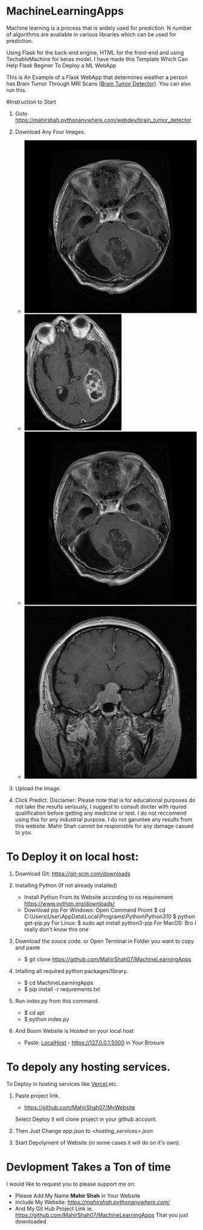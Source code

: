 # MachineLearningApps

Machine learning is a process that is widely used for prediction. N number of algorithms are available in various libraries which can be used for prediction.

Using Flask for the back-end engine, HTML for the front-end and using TechableMachine for keras model. I have made this Template Which Can Help Flask Beginer To Deploy a ML WebApp

This is An Example of a Flask WebApp that determines weather a person has Brain Tumor Through MRI Scans ([Brain Tumor Detector](https://mahirshah.pythonanywhere.com/webdev/brain_tumor_detector)). You can also run this.

#Instruction to Start
1. Goto https://mahirshah.pythonanywhere.com/webdev/brain_tumor_detector

2. Download Any Four Images.
   * ![Glicoma](https://github.com/MahirShah07/MachineLearningApps/blob/main/api/static/DataSet/Glioma/Te-glTr_0000.jpg)
   * ![Meningioma](https://github.com/MahirShah07/MachineLearningApps/blob/main/api/static/DataSet/Meningioma/Te-meTr_0001.jpg)
   * ![Pituitary](https://github.com/MahirShah07/MachineLearningApps/blob/main/api/static/DataSet/Glioma/Te-glTr_0000.jpg)
   * ![No Tumor](https://github.com/MahirShah07/MachineLearningApps/blob/main/api/static/DataSet/Pituitary/Te-piTr_0001.jpg)
   
5. Upload the Image.

6. Click Predict.
Disclamer: Please note that is for educational purposes do not take the results seriously, I suggest to consult docter with rqured qualification before getting any medicine or test. I do not reccomend using this for any industrial purpose. I do not garuntee any results from this website. Mahir Shah cannot be responisble for any damage casued to you.

# To Deploy it on local host:
1. Download Git: https://git-scm.com/downloads

2. Installing Python (If not already installed)
   * Install Python From its Website according to os requirement https://www.python.org/downloads/
   * Download pip
     For Windows: Open Command Promt
     		  $ cd C:\Users\User\AppData\Local\Programs\Python\Python310
     		  $ python get-pip.py
     For Linux: $ sudo apt install python3-pip
     For MacOS: Bro I really don't know this one
   
3. Download the souce code. or 
   Open Terminal in Folder you want to copy and paste 
   * $ git clone https://github.com/MahirShah07/MachineLearningApps

4. Intalling all required python packages/library.
   * $ cd MachineLearningApps
   * $ pip install -r requrements.txt
   
5. Run index.py from this command.
   * $ cd api 
   * $ python index.py
   
6. And Boom Website is Hosted on your local host
   * Paste: [LocalHost](https://127.0.0.1:5000) - https://127.0.0.1:5000 in Your Brosure
   
# To depoly any hosting services.
To Deploy in hosting services like [Vercel](https://vercel.com/),etc.

1. Paste project link.
   * https://github.com/MahirShah07/MyWebsite
   
   Select Deploy it will clone project in your github account.
2. Then Just Change *app.json* to *<hosting_services>.json*

2. Start Depolyment of Website (in some cases it will do on it's own).

# Devlopment Takes a Ton of time 
   I would like to request you to please support me on:
   * Please Add My Name **Mahir Shah** in Your Website 
   * Include My Website: *https://mahirshah.pythonanywhere.com/*
   * And My Git Hub Project Link ie. https://github.com/MahirShah07/MachineLearningApps That you just downloaded
